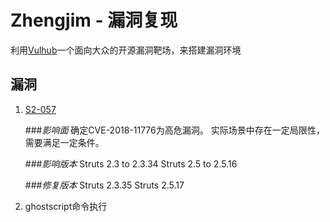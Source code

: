 ﻿# Zhengjim - 漏洞复现

利用[Vulhub](https://github.com/vulhub/vulhub)一个面向大众的开源漏洞靶场，来搭建漏洞环境




## 漏洞

 1. [S2-057][1]
    
    ###*影响面*
    确定CVE-2018-11776为高危漏洞。
    实际场景中存在一定局限性，需要满足一定条件。

    ###*影响版本*
    Struts 2.3 to 2.3.34
    Struts 2.5 to 2.5.16

    ###*修复版本*
    Struts 2.3.35
    Struts 2.5.17
    
 2. ghostscript命令执行


  [1]: https://www.cnblogs.com/penmily/p/7026964.html
